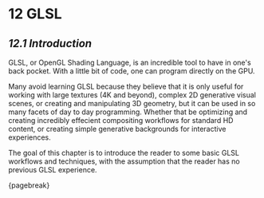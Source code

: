 # 12  GLSL

## *12.1 Introduction*

GLSL, or OpenGL Shading Language, is an incredible tool to have in one's back pocket. With a little bit of code, one can program directly on the GPU.

Many avoid learning GLSL because they believe that it is only useful for working with large textures (4K and beyond), complex 2D generative visual scenes, or creating and manipulating 3D geometry, but it can be used in so many facets of day to day programming. Whether that be optimizing and creating incredibly effecient compositing workflows for standard HD content, or creating simple generative backgrounds for interactive experiences.

The goal of this chapter is to introduce the reader to some basic GLSL workflows and techniques, with the assumption that the reader has no previous GLSL experience.

{pagebreak}